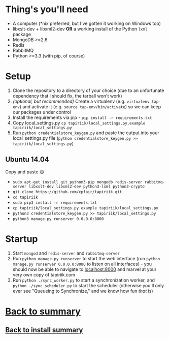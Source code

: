 # Thing's you'll need
* A computer (*nix preferred, but I've gotten it working on Windows too)
* libxslt-dev + libxml2-dev **OR** a working install of the Python `lxml` package
* MongoDB >=2.6
* Redis
* RabbitMQ
* Python >=3.3 (with pip, of course)

# Setup
1. Clone the repository to a directory of your choice (due to an unfortunate dependency that I should fix, the tarball won't work)
2. *(optional, but recommended)* Create a virtualenv (e.g. `virtualenv tap-env`) and activate it (e.g. `source tap-env/bin/activate`) so we can keep our packages under control
3. Install the requirements via pip - `pip install -r requirements.txt`
4. Copy local_settings.py `cp tapiriik/local_settings.py.example tapiriik/local_settings.py`
5. Run `python credentialstore_keygen.py` and paste the output into your local_settings.py file (`python credentialstore_keygen.py >> tapiriik/local_settings.py`)

## Ubuntu 14.04

Copy and paste :smile: 

* `sudo apt-get install git python3-pip mongodb redis-server rabbitmq-server libxslt-dev libxml2-dev python3-lxml python3-crypto`
* `git clone https://github.com/cpfair/tapiriik.git`
* `cd tapiriik`
* `sudo pip3 install -r requirements.txt`
* `cp tapiriik/local_settings.py.example tapiriik/local_settings.py`
* `python3 credentialstore_keygen.py >> tapiriik/local_settings.py`
* `python3 manage.py runserver 0.0.0.0:8000`

# Startup
1. Start `mongod` and `redis-server` and `rabbitmq-server`
2. Run `python manage.py runserver` to start the web interface (run `python manage.py runserver 0.0.0.0:8000` to listen on all interfaces) - you should now be able to navigate to [localhost:8000](http://localhost:8000) and marvel at your very own copy of tapiriik.com
3. Run `python ./sync_worker.py` to start a synchronization worker, and `python ./sync_scheduler.py` to start the scheduler (otherwise you'll only ever see "Queueing to Synchronize," and we know how fun *that* is)

# [Back to summary](000-summary.md)
## [Back to install summary](001-install.md)
